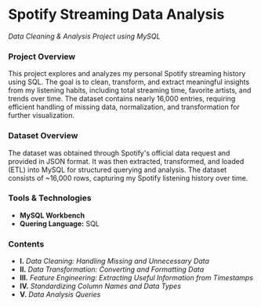 #  Spotify Streaming Data Analysis

*Data Cleaning & Analysis Project using MySQL* 

### Project Overview
This project explores and analyzes my personal Spotify streaming history using SQL. The goal is to clean, transform, and extract meaningful insights from my listening habits, including total streaming time, favorite artists, and trends over time. The dataset contains nearly 16,000 entries, requiring efficient handling of missing data, normalization, and transformation for further visualization.  

### Dataset Overview  
The dataset was obtained through Spotify's official data request and provided in JSON format. It was then extracted, transformed, and loaded (ETL) into MySQL for structured querying and analysis. The dataset consists of ~16,000 rows, capturing my Spotify listening history over time.

### Tools & Technologies  
- **MySQL Workbench**
- **Quering Language:** SQL 


### Contents  
- **I.** *Data Cleaning: Handling Missing and Unnecessary Data*  
- **II.** *Data Transformation: Converting and Formatting Data*  
- **III.** *Feature Engineering: Extracting Useful Information from Timestamps*  
- **IV.** *Standardizing Column Names and Data Types*  
- **V.** *Data Analysis Queries*  



